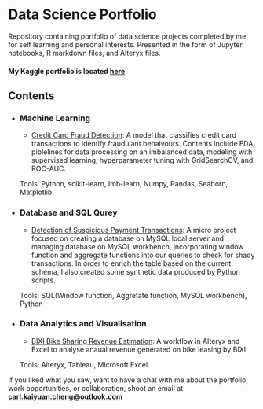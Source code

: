 # Data Science Portfolio
Repository containing portfolio of data science projects completed by me for self learning and personal interests. Presented in the form of Jupyter notebooks, R markdown files, and Alteryx files.

#### My Kaggle portfolio is located [here](https://www.kaggle.com/carlkcheng).

## Contents

- ### Machine Learning

	- [Credit Card Fraud Detection](https://github.com/carlMAXs/Data-Science-Portfolio/blob/main/Fraud%20Detection%20with%20Supervised%20Learning.ipynb): A model that classifies credit card transactions to identify fraudulant behaivours. Contents include EDA, piplelines for data processing on an imbalanced data, modeling with supervised learning, hyperparameter tuning with GridSearchCV, and ROC-AUC.

	Tools: Python, scikit-learn, Imb-learn, Numpy, Pandas, Seaborn, Matplotlib.
	
- ### Database and SQL Qurey
	- [Detection of Suspicious Payment Transactions](https://github.com/carlMAXs/Data-Science-Portfolio/tree/main/Detection_of_suspicious_payment_transactions): A micro project focused on creating a database on MySQL local server and managing database on MySQL workbench, incorporating window function and aggregate functions into our queries to check for shady transactions. In order to enrich the table based on the current schema, I also created some synthetic data produced by Python scripts.
	
	Tools: SQL(Window function, Aggretate function, MySQL workbench), Python
	
- ### Data Analytics and Visualisation

	- [BIXI Bike Sharing Revenue Estimation](https://github.com/carlMAXs/Data-Science-Portfolio/blob/main/BIXI%20Data%20analysis.yxmd): A workflow in Alteryx and Excel to analyse anaual revenue generated on bike leasing by BIXI.

	Tools: Alteryx, Tableau, Microsoft Excel.

If you liked what you saw, want to have a chat with me about the portfolio, work opportunities, or collaboration, shoot an email at **carl.kaiyuan.cheng@outlook.com**
